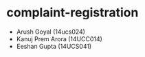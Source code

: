 # complaint-registration

- Arush Goyal (14ucs024)
- Kanuj Prem Arora (14UCC014)
- Eeshan Gupta (14UCS041)
